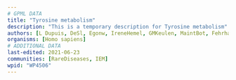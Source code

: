 ```yaml
---
# GPML DATA
title: "Tyrosine metabolism"
description: "This is a temporary description for Tyrosine metabolism"
authors: [L Dupuis, DeSl, Egonw, IreneHemel, GMKeulen, MaintBot, Fehrhart, AgustinGV, Eweitz, Finterly]
organisms: [Homo sapiens]
# ADDITIONAL DATA
last-edited: 2021-06-23
communities: [RareDiseases, IEM]
wpid: "WP4506"
---
```

